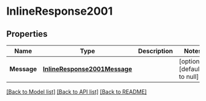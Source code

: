 # InlineResponse2001

## Properties
Name | Type | Description | Notes
------------ | ------------- | ------------- | -------------
**Message** | [**InlineResponse2001Message**](inline_response_200_1_message.md) |  | [optional] [default to null]

[[Back to Model list]](../README.md#documentation-for-models) [[Back to API list]](../README.md#documentation-for-api-endpoints) [[Back to README]](../README.md)


